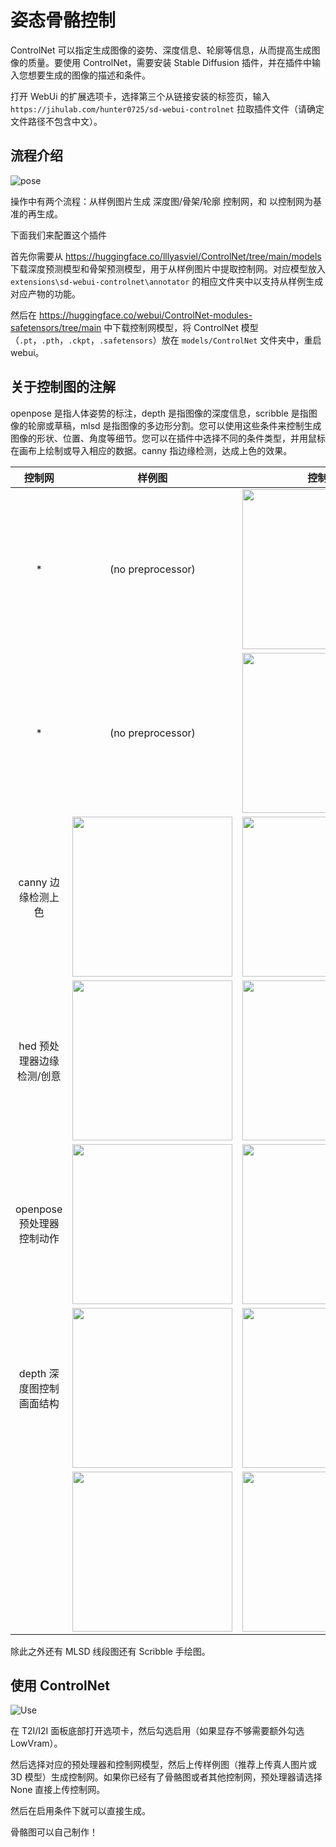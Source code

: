 # 姿态骨骼控制

ControlNet 可以指定生成图像的姿势、深度信息、轮廓等信息，从而提高生成图像的质量。要使用 ControlNet，需要安装 Stable Diffusion 插件，并在插件中输入您想要生成的图像的描述和条件。

打开 WebUi 的扩展选项卡，选择第三个从链接安装的标签页，输入 `https://jihulab.com/hunter0725/sd-webui-controlnet` 拉取插件文件（请确定文件路径不包含中文）。

## 流程介绍

![pose](https://github.com/sudoskys/StableDiffusionBook/blob/main/resource/controlnet_pose.png?raw=true)

操作中有两个流程：从样例图片生成 深度图/骨架/轮廓 控制网，和 以控制网为基准的再生成。

下面我们来配置这个插件

首先你需要从 https://huggingface.co/lllyasviel/ControlNet/tree/main/models 下载深度预测模型和骨架预测模型，用于从样例图片中提取控制网。对应模型放入 `extensions\sd-webui-controlnet\annotator` 的相应文件夹中以支持从样例生成对应产物的功能。

然后在 https://huggingface.co/webui/ControlNet-modules-safetensors/tree/main 中下载控制网模型，将 ControlNet 模型（`.pt`，`.pth`，`.ckpt`，`.safetensors`）放在 `models/ControlNet` 文件夹中，重启 webui。

## 关于控制图的注解

openpose 是指人体姿势的标注，depth 是指图像的深度信息，scribble 是指图像的轮廓或草稿，mlsd 是指图像的多边形分割。您可以使用这些条件来控制生成图像的形状、位置、角度等细节。您可以在插件中选择不同的条件类型，并用鼠标在画布上绘制或导入相应的数据。canny 指边缘检测，达成上色的效果。

|控制网| 样例图 | 控制网 | 生成物 |
|:-------------------------:|:-------------------------:|:-------------------------:|:-------------------------:|
|*| (no preprocessor) |  <img width="256" alt="" src="https://github.com/Mikubill/sd-webui-controlnet/blob/main/samples/bal-source.png?raw=true"> | <img width="256" alt="" src="https://github.com/Mikubill/sd-webui-controlnet/blob/main/samples/bal-gen.png?raw=true"> |
|*| (no preprocessor) |  <img width="256" alt="" src="https://github.com/Mikubill/sd-webui-controlnet/blob/main/samples/dog_rel.jpg?raw=true"> | <img width="256" alt="" src="https://github.com/Mikubill/sd-webui-controlnet/blob/main/samples/dog_rel.png?raw=true"> |
|canny 边缘检测上色|<img width="256" alt="" src="https://github.com/Mikubill/sd-webui-controlnet/blob/main/samples/mahiro_input.png?raw=true">  |  <img width="256" alt="" src="https://github.com/Mikubill/sd-webui-controlnet/blob/main/samples/mahiro_canny.png?raw=true"> | <img width="256" alt="" src="https://github.com/Mikubill/sd-webui-controlnet/blob/main/samples/mahiro-out.png?raw=true"> |
|hed 预处理器边缘检测/创意|<img width="256" alt="" src="https://github.com/Mikubill/sd-webui-controlnet/blob/main/samples/evt_source.jpg?raw=true">  |  <img width="256" alt="" src="https://github.com/Mikubill/sd-webui-controlnet/blob/main/samples/evt_hed.png?raw=true"> | <img width="256" alt="" src="https://github.com/Mikubill/sd-webui-controlnet/blob/main/samples/evt_gen.png?raw=true"> |
|openpose 预处理器控制动作|<img width="256" alt="" src="https://github.com/Mikubill/sd-webui-controlnet/blob/main/samples/an-source.jpg?raw=true">  |  <img width="256" alt="" src="https://github.com/Mikubill/sd-webui-controlnet/blob/main/samples/an-pose.png?raw=true"> | <img width="256" alt="" src="https://github.com/Mikubill/sd-webui-controlnet/blob/main/samples/an-gen.png?raw=true"> |
|depth 深度图控制画面结构|<img width="256" alt="" src="https://github.com/Mikubill/sd-webui-controlnet/blob/main/samples/sk-b-src.png?raw=true">  |  <img width="256" alt="" src="https://github.com/Mikubill/sd-webui-controlnet/blob/main/samples/sk-b-dep.png?raw=true"> | <img width="256" alt="" src="https://github.com/Mikubill/sd-webui-controlnet/blob/main/samples/sk-b-out.png?raw=true"> |
||<img width="256" alt="" src="https://github.com/Mikubill/sd-webui-controlnet/blob/main/samples/nm-src.png?raw=true">  |  <img width="256" alt="" src="https://github.com/Mikubill/sd-webui-controlnet/blob/main/samples/nm-gen.png?raw=true"> | <img width="256" alt="" src="https://github.com/Mikubill/sd-webui-controlnet/blob/main/samples/nm-out.png?raw=true"> |

除此之外还有 MLSD 线段图还有 Scribble 手绘图。

## 使用 ControlNet

![Use](https://github.com/sudoskys/StableDiffusionBook/blob/main/resource/controlnet_usage.png?raw=true)

在 T2I/I2I 面板底部打开选项卡，然后勾选启用（如果显存不够需要额外勾选 LowVram）。

然后选择对应的预处理器和控制网模型，然后上传样例图（推荐上传真人图片或 3D 模型）生成控制网。如果你已经有了骨骼图或者其他控制网，预处理器请选择 None 直接上传控制网。

然后在启用条件下就可以直接生成。

骨骼图可以自己制作！